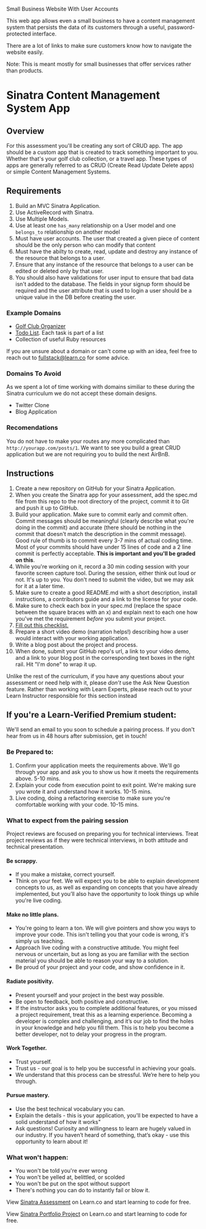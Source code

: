 Small Business Website With User Accounts

This web app allows even a small business to have a content management system that persists the data of its customers through a useful, password-protected interface.

There are a lot of links to make sure customers know how to navigate the website easily.

Note: This is meant mostly for small businesses that offer services rather than products. 


# Sinatra Content Management System App

## Overview

For this assessment you'll be creating any sort of CRUD app. The app should be a custom app that is created to track something important to you. Whether that's your golf club collection, or a travel app. These types of apps are generally referred to as CRUD (Create Read Update Delete apps) or simple Content Management Systems.

## Requirements

1. Build an MVC Sinatra Application.
2. Use ActiveRecord with Sinatra.
3. Use Multiple Models.
4. Use at least one `has_many` relationship on a User model and one `belongs_to` relationship on another model
5. Must have user accounts. The user that created a given piece of content should be the only person who can modify that content
6. Must have the abilty to create, read, update and destroy any instance of the resource that belongs to a user.
7. Ensure that any instance of the resource that belongs to a user can be edited or deleted only by that user.
8. You should also have validations for user input to ensure that bad data isn't added to the database. The fields in your signup form should be required and the user attribute that is used to login a user should be a unique value in the DB before creating the user. 

### Example Domains

 - [Golf Club Organizer](https://github.com/learn-co-curriculum/example-sinatra-assessment)
 - [Todo List](http://todomvc.com). Each task is part of a list
 - Collection of useful Ruby resources

If you are unsure about a domain or can't come up with an idea, feel free to reach out to fullstack@learn.co for some advice.

### Domains To Avoid

 As we spent a lot of time working with domains similiar to these during the Sinatra curriculum we do not accept these domain designs. 
  - Twitter Clone 
  - Blog Application
  
### Recomendations

 You do not have to make your routes any more complicated than `http://yourapp.com/posts/1`. We want to see you build a great CRUD application but we are not requiring you to build the next AirBnB. 

## Instructions

1. Create a new repository on GitHub for your Sinatra Application.
2. When you create the Sinatra app for your assessment, add the spec.md file from this repo to the root directory of the project, commit it to Git and push it up to GitHub.
3. Build your application. Make sure to commit early and commit often. Commit messages should be meaningful (clearly describe what you're doing in the commit) and accurate (there should be nothing in the commit that doesn't match the description in the commit message). Good rule of thumb is to commit every 3-7 mins of actual coding time. Most of your commits should have under 15 lines of code and a 2 line commit is perfectly acceptable. **This is important and you'll be graded on this**.
4. While you're working on it, record a 30 min coding session with your favorite screen capture tool. During the session, either think out loud or not. It's up to you. You don't need to submit the video, but we may ask for it at a later time.
5. Make sure to create a good README.md with a short description, install instructions, a contributors guide and a link to the license for your code.
6. Make sure to check each box in your spec.md (replace the space between the square braces with an x) and explain next to each one how you've met the requirement *before* you submit your project.
7. [Fill out this checklist.](https://docs.google.com/forms/d/e/1FAIpQLSdIrS7g6y_B4dAY7HGS4yAndg9bfHuw7GmsiwA6MQXXqNrDjA/viewform?entry.237262577&entry.835010005&entry.301147721)
8. Prepare a short video demo (narration helps!) describing how a user would interact with your working application.
9. Write a blog post about the project and process.
10. When done, submit your GitHub repo's url, a link to your video demo, and a link to your blog post in the corresponding text boxes in the right rail. Hit "I'm done" to wrap it up.

Unlike the rest of the curriculum, if you have any questions about your assessment or need help with it, please *don’t* use the Ask New Question feature. Rather than working with Learn Experts, please reach out to your Learn Instructor responsible for this section instead

## If you're a Learn-Verified Premium student:

We'll send an email to you soon to schedule a pairing process. If you don't hear from us in 48 hours after submission, get in touch!

### Be Prepared to:

1. Confirm your application meets the requirements above. We'll go through your app and ask you to show us how it meets the requirements above. 5-10 mins.
2. Explain your code from execution point to exit point. We're making sure you wrote it and understand how it works. 10-15 mins.
3. Live coding, doing a refactoring exercise to make sure you're comfortable working with your code. 10-15 mins.

### What to expect from the pairing session

Project reviews are focused on preparing you for technical interviews. Treat project reviews as if they were technical interviews, in both attitude and technical presentation. 

#### Be scrappy.
- If you make a mistake, correct yourself. 
- Think on your feet. We will expect you to be able to explain development concepts to us, as well as expanding on concepts that you have already implemented, but you’ll also have the opportunity to look things up while you're live coding.

#### Make no little plans.
- You're going to learn a ton. We will give pointers and show you ways to improve your code. This isn't telling you that your code is wrong, it's simply us teaching. 
- Approach live coding with a constructive attitude. You might feel nervous or uncertain, but as long as you are familiar with the section material you should be able to reason your way to a solution.
- Be proud of your project and your code, and show confidence in it. 

#### Radiate positivity.
- Present yourself and your project in the best way possible. 
- Be open to feedback, both positive and constructive. 
- If the instructor asks you to complete additional features, or you missed a project requirement, treat this as a learning experience. Becoming  a developer is complex and challenging, and it’s our job to find the holes in your knowledge and help you fill them. This is to help you become a better developer, not to delay your progress in the program.

#### Work Together.
- Trust yourself.
- Trust us  - our goal is to help you be successful in achieving your goals.
- We understand that this process can be stressful. We’re here to help you through.

#### Pursue mastery.
- Use the best technical vocabulary you can.
- Explain the details - this is your application, you'll be expected to have a solid understand of how it works"
- Ask questions! Curiosity and willingness to learn are hugely valued in our industry.  If you haven’t heard of something, that’s okay - use this opportunity to learn about it!


### What won't happen:

- You won't be told you're ever wrong
- You won't be yelled at, belittled, or scolded
- You won't be put on the spot without support
- There's nothing you can do to instantly fail or blow it.

<p class='util--hide'>View <a href='https://learn.co/lessons/sinatra-cms-app-assessment'>Sinatra Assessment</a> on Learn.co and start learning to code for free.</p>

<p class='util--hide'>View <a href='https://learn.co/lessons/sinatra-cms-app-assessment'>Sinatra Portfolio Project</a> on Learn.co and start learning to code for free.</p>

